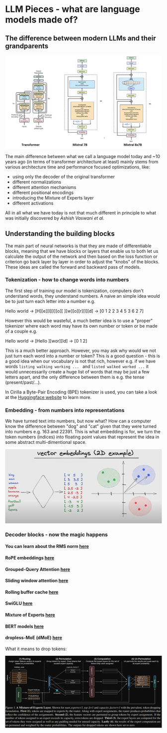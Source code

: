 # LLM Pieces - what are language models made of?

## The difference between modern LLMs and their grandparents

![](./img/trans_vs_modern.png)

The main difference between what we call a language model today and ~10 years ago (in terms of transformer architecture at least) mainly stems from various architecture time and performance focused optimizations, like:
- using only the decoder of the original transformer
- different normalizations
- different attention mechanisms
- different positional encodings
- introducing the Mixture of Experts layer
- different activations

All in all what we have today is not that much different in principle to what was initially discovered by *Ashish Vaswani et al.*

## Understanding the building blocks
The main part of neural networks is that they are made of differentiable blocks, meaning that we have blocks or layers that enable us to both let us calculate the output of the network and then based on the loss function or criterion go back layer by layer in order to adjust the "knobs" of the blocks. These ideas are called the forward and backward pass of models.

### Tokenization - how to change words into numbers
The first step of training our model is tokenization, computers don't understand words, they understand numbers. A naive an simple idea would be to just turn each letter into a number e.g.

Hello world  $\rightarrow$ [H][e][l][l][o][ ][w][o][r][l][d] $\rightarrow$ [0 1 2 2 3 4 5 3 6 2 7]

However this would be wasteful, a much better idea is to use a "proper" tokenizer where each word may have its own number or token or be made of a couple e.g.

Hello world $\rightarrow$ [Hello ][wor][ld] $\rightarrow$ [0 1 2]

This is a much better approach. However, you may ask why would we not just turn each word into a number or token? This is a good question - this is a good idea when our vocabulary is not that rich, however e.g. if we have words `listing walking working ... ` and `listed walked worked ...` it would unnecessarily create a huge list of words that may be just a few letters apart, and the only difference between them is e.g. the tense (present/past/...).

In Cirilla a Byte-Pair Encoding (BPE) tokenizer is used, you can take a look at the [Huggingface website](https://huggingface.co/learn/llm-course/en/chapter6/5) to learn more.

### Embedding - from numbers into representations
We have turned text into numbers, but now what? How can a computer know the difference between "dog" and "cat" given that they were turned into numbers e.g. 163 and 22391. This is what embedding is for, we turn the token numbers (indices) into floating point values that represent the idea in some abstract multi-dimentional space.

![](./img/embeddings.png)

### Decoder blocks - now the magic happens
#### You can learn about the RMS norm [here](https://github.com/AnthonyP57/Cirilla---a-LLM-made-on-a-budget/tree/master/Decoder_only_architecture#normalization-and-rms-norm)
#### RoPE embeddings [here](https://github.com/AnthonyP57/Cirilla---a-LLM-made-on-a-budget/tree/master/Decoder_only_architecture/Llama2#rope)
#### Grouped-Query Attention [here](https://github.com/AnthonyP57/Cirilla---a-LLM-made-on-a-budget/tree/master/Decoder_only_architecture#multi-query-attention---mqa)
#### Sliding window attention [here](https://github.com/AnthonyP57/Cirilla---a-LLM-made-on-a-budget/tree/master/Decoder_only_architecture/Mistral#sliding-window-attention)
#### Rolling buffer cache [here](https://github.com/AnthonyP57/Cirilla---a-LLM-made-on-a-budget/tree/master/Decoder_only_architecture/Mistral#kv-cache-with-rolling-buffer-cache)
#### SwiGLU [here](https://github.com/AnthonyP57/Cirilla---a-LLM-made-on-a-budget/tree/master/Decoder_only_architecture#swiglu)
#### Mixture of Experts [here](https://github.com/AnthonyP57/Cirilla---a-LLM-made-on-a-budget/tree/master/Decoder_only_architecture/Mistral#sparse-mixture-of-experts)
#### BERT models [here](https://github.com/AnthonyP57/Cirilla---a-LLM-made-on-a-budget/tree/master/BERT)
#### dropless-MoE (dMoE) [here](https://arxiv.org/abs/2211.15841)
What it means to drop tokens:

![](./img/dropping-tokens-moe.png)
